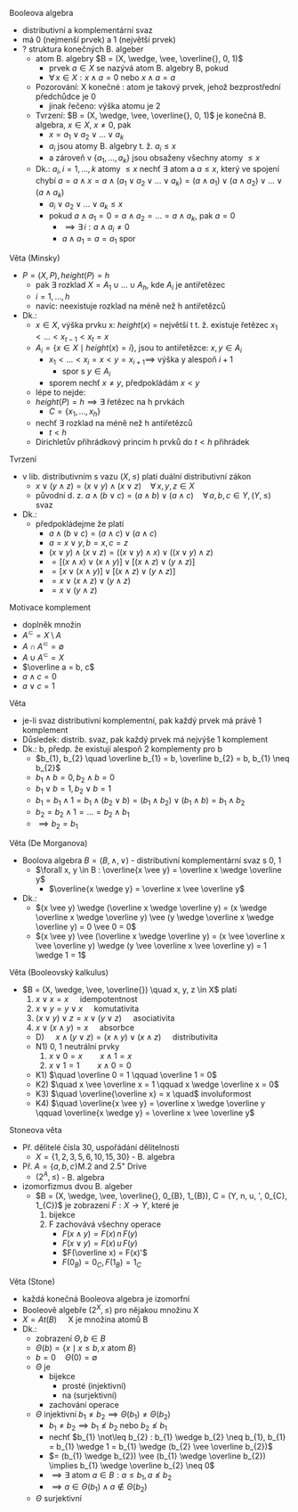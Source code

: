 Booleova algebra
- distributivní a komplementární svaz
- má 0 (nejmenší prvek) a 1 (největší prvek)
- ? struktura konečných B. algeber
	- atom B. algebry $B = (X, \wedge, \vee, \overline{}, 0, 1)$
		- prvek $a \in X$ se nazývá atom B. algebry B, pokud
		- $\forall \, x \in X: x \wedge a = 0$ nebo $x \wedge a = a$
	- Pozorování: X konečné : atom je takový prvek, jehož bezprostřední předchůdce je 0
		- jinak řečeno: výška atomu je 2
	- Tvrzení: $B = (X, \wedge, \vee, \overline{}, 0, 1)$ je konečná B. algebra, $x \in X$, $x \neq 0$, pak
		- $x = a_{1} \vee a_{2} \vee \dots \vee a_{k}$
		- $a_{i}$ jsou atomy B. algebry t. ž. $a_{i} \leq x$
		- a zároveň v $\{ a_{1}, \dots, a_{k} \}$ jsou obsaženy všechny atomy $\leq x$
	- Dk.: $a_{i}, i = 1, \dots, k$ atomy $\leq x$ nechť $\exists$ atom a $a \leq x$, který ve spojení chybí $a = a \wedge x = a \wedge (a_{1} \vee a_{2} \vee \dots \vee a_{k}) = (a \wedge a_{1}) \vee (a \wedge a_{2}) \vee \dots \vee (a \wedge a_{k})$
		- $a_{i} \vee a_{2} \vee \dots \vee a_{k} \leq x$
		- pokud $a \wedge a_{1} = 0 = a \wedge a_{2} = \dots = a \wedge a_{k}$, pak $a = 0$
			- $\implies \exists \, i : a \wedge a_{i} \neq 0$
			- $a \wedge a_{1} = a = a_{1}$ spor

Věta (Minsky)
- $P = (X, P), height(P) = h$
	- pak $\exists$ rozklad $X = A_{1} \cup \dots \cup A_{h}$, kde $A_{i}$ je antiřetězec
	- $i = 1, \dots, h$
	- navíc: neexistuje rozklad na méně než h antiřetězců
- Dk.:
	- $x \in X$, výška prvku x: $height(x)$ = největší t t. ž. existuje řetězec $x_{1} < \dots < x_{t-1} < x_{t} = x$
	- $A_{i} = \{ x \in X \mid height(x) = i \}$, jsou to antiřetězce: $x, y \in A_{i}$ 
		- $x_{1} < \dots < x_{i} = x < y = x_{i+1} \implies$ výška y alespoň $i+1$
			- spor s $y \in A_{i}$
		- sporem nechť $x \neq y$, předpokládám $x < y$
	- lépe to nejde:
	- $height(P) = h \implies \exists$ řetězec na h prvkách
		- $C = \{ x_{1}, \dots, x_{h} \}$
	- nechť $\exists$ rozklad na méně než h antiřetězců
		- $t < h$
	- Dirichletův přihrádkový princim h prvků do $t < h$ přihrádek

Tvrzení
- v lib. distributivním s vazu $(X, \leq)$ platí duální distributivní zákon
	- $x \vee (y \wedge z) = (x \vee y) \wedge (x \vee z) \quad \forall \, x, y, z \in X$
	- původní d. z. $a \wedge (b \vee c) = (a \wedge b) \vee (a \wedge c) \quad \forall \, a, b, c \in Y, (Y, \leq)$ svaz
- Dk.:
	- předpokládejme že platí
		- $a \wedge (b \vee c) = (a \wedge c) \vee (a \wedge c)$
		- $a = x \vee y, b = x, c = z$
		- $(x \vee y) \wedge (x \vee z) = ((x \vee y) \wedge x) \vee ((x \vee y) \wedge z)$
		- $= [(x \wedge x) \vee (x \wedge y)] \vee [(x \wedge z) \vee (y \wedge z)]$
		- $= [x \vee (x \wedge y)] \vee [(x \wedge z) \vee (y \wedge z)]$
		- $= x \vee (x \wedge z) \vee (y \wedge z)$
		- $= x \vee (y \wedge z)$

Motivace komplement
- doplněk množin
- $A^{\subset} = X \setminus A$
- $A \cap A^{\subset} = \emptyset$
- $A \cup A^{\subset} = X$
- $\overline a = b, c$
- $a \wedge c = 0$
- $a \vee c = 1$

Věta
- je-li svaz distributivní komplementní, pak každý prvek má právě 1 komplement
- Důsledek: distrib. svaz, pak každý prvek má nejvýše 1 komplement
- Dk.: b, předp. že existují alespoň 2 komplementy pro b
	- $b_{1}, b_{2} \quad \overline b_{1} = b, \overline b_{2} = b, b_{1} \neq b_{2}$
	- $b_{1} \wedge b = 0, b_{2} \wedge b = 0$
	- $b_{1} \vee b = 1, b_{2} \vee b = 1$
	- $b_{1} = b_{1} \wedge 1 = b_{1} \wedge (b_{2} \vee b) = (b_{1} \wedge b_{2}) \vee (b_{1} \wedge b) = b_{1} \wedge b_{2}$
	- $b_{2} = b_{2} \wedge 1 = \dots = b_{2} \wedge b_{1}$
	- $\implies b_{2} = b_{1}$

Věta (De Morganova)
- Boolova algebra $B = (B, \wedge, \vee)$ - distributivní komplementární svaz s 0, 1
	- $\forall x, y \in B : \overline{x \vee y} = \overline x \wedge \overline y$
		- $\overline{x \wedge y} = \overline x \vee \overline y$
- Dk.:
	- $(x \vee y) \wedge (\overline x \wedge \overline y) = (x \wedge \overline x \wedge \overline y) \vee (y \wedge \overline x \wedge \overline y) = 0 \vee 0 = 0$
	- $(x \vee y) \vee (\overline x \wedge \overline y) = (x \vee \overline x \vee \overline y) \wedge (y \vee \overline x \vee \overline y) = 1 \wedge 1 = 1$

Věta (Booleovský kalkulus)
- $B = (X, \wedge, \vee, \overline{}) \quad x, y, z \in X$ platí
	1) $x \vee x = x \quad$ idempotentnost
	2) $x \vee y = y \vee x \quad$ komutativita
	3) $(x \vee y) \vee z = x \vee (y \vee z) \quad$ asociativita
	4) $x \vee (x \wedge y) = x \quad$ absorbce
	- D) $\quad x \wedge (y \vee z) = (x \wedge y) \vee (x \wedge z) \quad$ distributivita
	- N1) 0, 1 neutrální prvky
		1) $x \vee 0 = x \qquad x \wedge 1 = x$
		2) $x \vee 1 = 1 \qquad x \wedge 0 = 0$
	- K1) $\quad \overline 0 = 1 \qquad \overline 1 = 0$
	- K2) $\quad x \vee \overline x = 1 \qquad x \wedge \overline x = 0$
	- K3) $\quad \overline{\overline x} = x \quad$ involuformost
	- K4) $\quad \overline{x \vee y} = \overline x \wedge \overline y \qquad \overline{x \wedge y} = \overline x \vee \overline y$

Stoneova věta
- Př. dělitelé čísla 30, uspořádání dělitelnosti
	- $X = \{ 1, 2, 3, 5, 6, 10, 15, 30 \}$ - B. algebra
- Př. $A = \{ a, b, c \}$M.2 and 2.5" Drive
	- $(2^A, \leq)$ - B. algebra
- izomorfizmus dvou B. algeber
	- $B = (X, \wedge, \vee, \overline{}, 0_{B}, 1_{B}), C = (Y, n, u, ', 0_{C}, 1_{C})$ je zobrazení $F : X \to Y$, které je
		1) bijekce
		2) F zachovává všechny operace
			- $F(x \wedge y) = F(x) \, n \, F(y)$
			- $F(x \vee y) = F(x) \, u \, F(y)$
			- $F(\overline x) = F(x)'$
			- $F(0_{B}) = 0_{C}, F(1_{B}) = 1_{C}$

Věta (Stone)
- každá konečná Booleova algebra je izomorfní
- Booleově algebře $(2^X, \leq)$ pro nějakou množinu X
- $X = At(B) \quad$ X je množina atomů B
- Dk.:
	- zobrazení $\Theta, b \in B$
	- $\Theta(b) = \{ x \mid x \leq b, x \text{ atom } B \}$
	- $b = 0 \quad \Theta(0) = \emptyset$
	- $\Theta$ je
		- bijekce
			- prosté (injektivní)
			- na (surjektivní)
		- zachování operace
	- $\Theta$ injektivní $b_{1} \neq b_{2} \implies \Theta(b_{1}) \neq \Theta(b_{2})$
		- $b_{1} \neq b_{2} \implies b_{1} \not\leq b_{2} \text{ nebo } b_{2} \not\leq b_{1}$
		- nechť $b_{1} \not\leq b_{2} : b_{1} \wedge b_{2} \neq b_{1}, b_{1} = b_{1} \wedge 1 = b_{1} \wedge (b_{2} \vee \overline b_{2})$
		- $= (b_{1} \wedge b_{2}) \vee (b_{1} \wedge \overline b_{2}) \implies b_{1} \wedge \overline b_{2} \neq 0$
		- $\implies \exists \text{ atom } a \in B : a \leq b_{1}, a \not\leq b_{2}$
		- $\implies a \in \Theta(b_{1}) \wedge a \not\in \Theta(b_{2})$
	- $\Theta$ surjektivní

